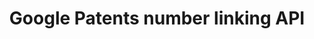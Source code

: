 ---
api_or_bulk_downloads: API
description: Turn an unformatted application or publication number into the DOCDB
  format publication number
record_creation_timestamp: 4/14/2021 23:10:00
shortname: google_patents_api
tags: Google Patents
timeframe: 1834-present (~weekly)
title: Google Patents number linking API
url: https://patents.google.com/api/match
uuid: e3fbfd90-aa48-4d45-942f-11bc95d2f28a
---
